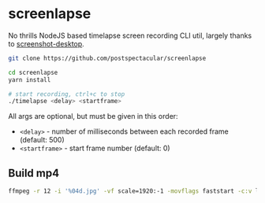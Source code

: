 # screenlapse

No thrills NodeJS based timelapse screen recording CLI util, largely
thanks to
[screenshot-desktop](https://github.com/bencevans/screenshot-desktop).

```bash
git clone https://github.com/postspectacular/screenlapse

cd screenlapse
yarn install

# start recording, ctrl+c to stop
./timelapse <delay> <startframe>
```

All args are optional, but must be given in this order:

- `<delay>` - number of milliseconds between each recorded frame (default: 500)
- `<startframe>` - start frame number (default: 0)

## Build mp4

```bash
ffmpeg -r 12 -i '%04d.jpg' -vf scale=1920:-1 -movflags faststart -c:v libx264 -preset slow -crf 20 -y recording.mp4
```
